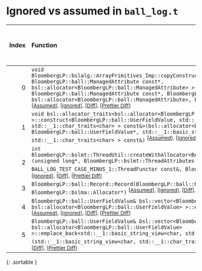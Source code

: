 # Ignored vs assumed in `ball_log.t`

<script src="../sorttable.js"></script>

|   Index | Function                                                                                                                                                                                                                                                                                                                                                                                                                                                                                                                                 |   Difference in number of lines |   Function size difference in bytes |   Number of lines in assumed build |   Number of bytes in assumed build |   Number of lines in ignored build |   Number of bytes in ignored build |
|--------:|:-----------------------------------------------------------------------------------------------------------------------------------------------------------------------------------------------------------------------------------------------------------------------------------------------------------------------------------------------------------------------------------------------------------------------------------------------------------------------------------------------------------------------------------------|--------------------------------:|------------------------------------:|-----------------------------------:|-----------------------------------:|-----------------------------------:|-----------------------------------:|
|       0 | `void BloombergLP::bslalg::ArrayPrimitives_Imp::copyConstruct<BloombergLP::ball::ManagedAttribute, BloombergLP::ball::ManagedAttribute const*, bsl::allocator<BloombergLP::ball::ManagedAttribute> >(BloombergLP::ball::ManagedAttribute*, BloombergLP::ball::ManagedAttribute const*, BloombergLP::ball::ManagedAttribute const*, bsl::allocator<BloombergLP::ball::ManagedAttribute>, BloombergLP::bslmf::MetaInt<0>*)` <sup>\[[Assumed](0-assume)\], \[[Ignored](0-none)\], \[[Diff](0.diff.html)\], \[[Prettier Diff](0-diff.html)\] |                              15 |                                  64 |                                 80 |                                272 |                                 65 |                                208 |
|       1 | `void bsl::allocator_traits<bsl::allocator<BloombergLP::ball::UserFieldValue> >::construct<BloombergLP::ball::UserFieldValue, std::__1::basic_string_view<char, std::__1::char_traits<char> > const&>(bsl::allocator<BloombergLP::ball::UserFieldValue>&, BloombergLP::ball::UserFieldValue*, std::__1::basic_string_view<char, std::__1::char_traits<char> > const&)` <sup>\[[Assumed](1-assume)\], \[[Ignored](1-none)\], \[[Diff](1.diff.html)\], \[[Prettier Diff](1-diff.html)\]                                                    |                              -3 |                                  16 |                                 49 |                                192 |                                 52 |                                176 |
|       2 | `int BloombergLP::bslmt::ThreadUtil::createWithAllocator<BALL_LOG_TEST_CASE_MINUS_1::ThreadFunctor>(unsigned long*, BloombergLP::bslmt::ThreadAttributes const&, BALL_LOG_TEST_CASE_MINUS_1::ThreadFunctor const&, BloombergLP::bslma::Allocator*)` <sup>\[[Assumed](2-assume)\], \[[Ignored](2-none)\], \[[Diff](2.diff.html)\], \[[Prettier Diff](2-diff.html)\]                                                                                                                                                                       |                              -6 |                                 -16 |                                 92 |                                320 |                                 98 |                                336 |
|       3 | `BloombergLP::ball::Record::Record(BloombergLP::ball::Record const&, BloombergLP::bslma::Allocator*)` <sup>\[[Assumed](3-assume)\], \[[Ignored](3-none)\], \[[Diff](3.diff.html)\], \[[Prettier Diff](3-diff.html)\]                                                                                                                                                                                                                                                                                                                     |                             -24 |                                 -80 |                                163 |                                624 |                                187 |                                704 |
|       4 | `BloombergLP::ball::UserFieldValue& bsl::vector<BloombergLP::ball::UserFieldValue, bsl::allocator<BloombergLP::ball::UserFieldValue> >::emplace_back<long long&>(long long&)` <sup>\[[Assumed](4-assume)\], \[[Ignored](4-none)\], \[[Diff](4.diff.html)\], \[[Prettier Diff](4-diff.html)\]                                                                                                                                                                                                                                             |                             -98 |                                -336 |                                154 |                                560 |                                252 |                                896 |
|       5 | `BloombergLP::ball::UserFieldValue& bsl::vector<BloombergLP::ball::UserFieldValue, bsl::allocator<BloombergLP::ball::UserFieldValue> >::emplace_back<std::__1::basic_string_view<char, std::__1::char_traits<char> > const&>(std::__1::basic_string_view<char, std::__1::char_traits<char> > const&)` <sup>\[[Assumed](5-assume)\], \[[Ignored](5-none)\], \[[Diff](5.diff.html)\], \[[Prettier Diff](5-diff.html)\]                                                                                                                     |                             -98 |                                -336 |                                136 |                                480 |                                234 |                                816 |
{: .sortable }
